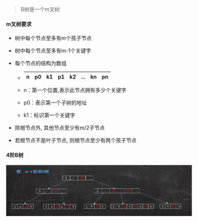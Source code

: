 > B树是一个m叉树

#### m叉树要求
- 树中每个节点至多有m个孩子节点
- 树中每个节点至多有m-1个关键字
- 每个节点的结构为数组

    - |  n   | p0  | k1  | p1  | k2  | ...  | kn  | pn  |
      |  ----  | ----  | ----  | ----  | ----  | ----  | ----  | ----  |

    - n：第一个位置,表示此节点拥有多少个关键字
    - p0：表示第一个子树的地址
    - k1：标识第一个关键字
- 除根节点外, 其他节点至少有m/2子节点
- 若根节点不是叶子节点, 则根节点至少有两个孩子节点

#### 4阶B树
![open](./image/B1.png)